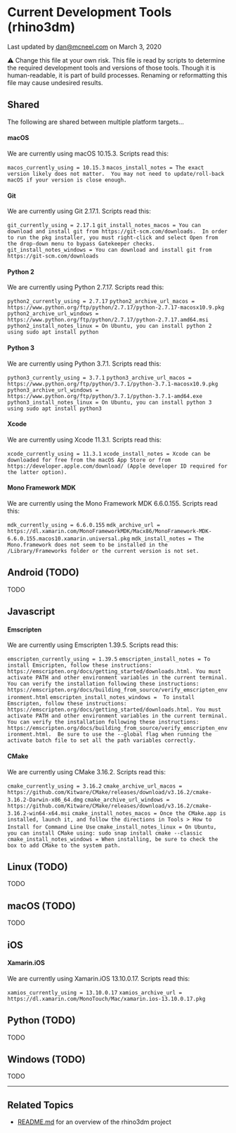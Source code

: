 # Current Development Tools (rhino3dm)

Last updated by dan@mcneel.com on March 3, 2020

:warning: Change this file at your own risk. This file is read by scripts to determine the required development tools and versions of those tools.  Though it is human-readable, it is part of build processes. Renaming or reformatting this file may cause undesired results.

## Shared

The following are shared between multiple platform targets...

#### macOS

We are currently using macOS 10.15.3. Scripts read this:

`macos_currently_using = 10.15.3`
`macos_install_notes = The exact version likely does not matter.  You may not need to update/roll-back macOS if your version is close enough.`

#### Git

We are currently using Git 2.17.1. Scripts read this:

`git_currently_using = 2.17.1`
`git_install_notes_macos = You can download and install git from https://git-scm.com/downloads.  In order to run the pkg installer, you must right-click and select Open from the drop-down menu to bypass Gatekeeper checks.`
`git_install_notes_windows = You can download and install git from https://git-scm.com/downloads`

#### Python 2

We are currently using Python 2.7.17. Scripts read this:

`python2_currently_using = 2.7.17`
`python2_archive_url_macos = https://www.python.org/ftp/python/2.7.17/python-2.7.17-macosx10.9.pkg`
`python2_archive_url_windows = https://www.python.org/ftp/python/2.7.17/python-2.7.17.amd64.msi`
`python2_install_notes_linux = On Ubuntu, you can install python 2 using sudo apt install python`

#### Python 3

We are currently using Python 3.7.1. Scripts read this:

`python3_currently_using = 3.7.1`
`python3_archive_url_macos = https://www.python.org/ftp/python/3.7.1/python-3.7.1-macosx10.9.pkg`
`python3_archive_url_windows = https://www.python.org/ftp/python/3.7.1/python-3.7.1-amd64.exe`
`python3_install_notes_linux = On Ubuntu, you can install python 3 using sudo apt install python3`

#### Xcode

We are currently using Xcode 11.3.1. Scripts read this:

`xcode_currently_using = 11.3.1`
`xcode_install_notes = Xcode can be downloaded for free from the macOS App Store or from https://developer.apple.com/download/ (Apple developer ID required for the latter option).`

#### Mono Framework MDK

We are currently using the Mono Framework MDK 6.6.0.155.  Scripts read this:

`mdk_currently_using = 6.6.0.155`
`mdk_archive_url = https://dl.xamarin.com/MonoFrameworkMDK/Macx86/MonoFramework-MDK-6.6.0.155.macos10.xamarin.universal.pkg`
`mdk_install_notes = The Mono.framework does not seem to be installed in the /Library/Frameworks folder or the current version is not set.`

## Android (TODO)

TODO

## Javascript

#### Emscripten

We are currently using Emscripten 1.39.5. Scripts read this:

`emscripten_currently_using = 1.39.5`
`emscripten_install_notes = To install Emscripten, follow these instructions: https://emscripten.org/docs/getting_started/downloads.html. You must activate PATH and other environment variables in the current terminal. You can verify the installation following these instructions: https://emscripten.org/docs/building_from_source/verify_emscripten_environment.html`
`emscripten_install_notes_windows =  To install Emscripten, follow these instructions: https://emscripten.org/docs/getting_started/downloads.html. You must activate PATH and other environment variables in the current terminal.  You can verify the installation following these instructions: https://emscripten.org/docs/building_from_source/verify_emscripten_environment.html.  Be sure to use the --global flag when running the activate batch file to set all the path variables correctly.`

#### CMake

We are currently using CMake 3.16.2. Scripts read this:

`cmake_currently_using = 3.16.2`
`cmake_archive_url_macos = https://github.com/Kitware/CMake/releases/download/v3.16.2/cmake-3.16.2-Darwin-x86_64.dmg`
`cmake_archive_url_windows = https://github.com/Kitware/CMake/releases/download/v3.16.2/cmake-3.16.2-win64-x64.msi`
`cmake_install_notes_macos = Once the CMake.app is installed, launch it, and follow the directions in Tools > How to Install for Command Line Use`
`cmake_install_notes_linux = On Ubuntu, you can install CMake using: sudo snap install cmake --classic`
`cmake_install_notes_windows = When installing, be sure to check the box to add CMake to the system path.`

## Linux (TODO)

TODO

## macOS (TODO)

TODO

## iOS

#### Xamarin.iOS

We are currently using Xamarin.iOS 13.10.0.17.  Scripts read this:

`xamios_currently_using = 13.10.0.17`
`xamios_archive_url = https://dl.xamarin.com/MonoTouch/Mac/xamarin.ios-13.10.0.17.pkg`


## Python (TODO)

TODO

## Windows (TODO)

TODO


---

## Related Topics

- [README.md](README.md) for an overview of the rhino3dm project
